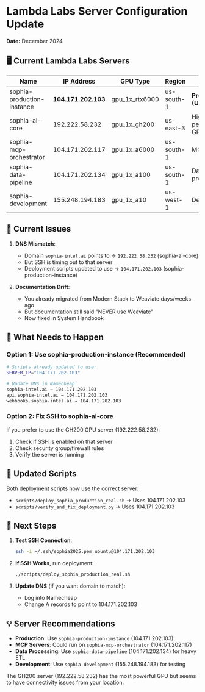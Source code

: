 # Lambda Labs Server Configuration Update

**Date:** December 2024

## 🖥️ Current Lambda Labs Servers

| Name | IP Address | GPU Type | Region | Purpose |
|------|------------|----------|---------|---------|
| sophia-production-instance | **104.171.202.103** | gpu_1x_rtx6000 | us-south-1 | **Production (Use This!)** |
| sophia-ai-core | 192.222.58.232 | gpu_1x_gh200 | us-east-3 | High-performance GPU |
| sophia-mcp-orchestrator | 104.171.202.117 | gpu_1x_a6000 | us-south-1 | MCP servers |
| sophia-data-pipeline | 104.171.202.134 | gpu_1x_a100 | us-south-1 | Data processing |
| sophia-development | 155.248.194.183 | gpu_1x_a10 | us-west-1 | Development |

## 🚨 Current Issues

1. **DNS Mismatch**: 
   - Domain `sophia-intel.ai` points to → `192.222.58.232` (sophia-ai-core)
   - But SSH is timing out to that server
   - Deployment scripts updated to use → `104.171.202.103` (sophia-production-instance)

2. **Documentation Drift**:
   - You already migrated from Modern Stack to Weaviate days/weeks ago
   - But documentation still said "NEVER use Weaviate"
   - Now fixed in System Handbook

## 🔧 What Needs to Happen

### Option 1: Use sophia-production-instance (Recommended)
```bash
# Scripts already updated to use:
SERVER_IP="104.171.202.103"

# Update DNS in Namecheap:
sophia-intel.ai → 104.171.202.103
api.sophia-intel.ai → 104.171.202.103
webhooks.sophia-intel.ai → 104.171.202.103
```

### Option 2: Fix SSH to sophia-ai-core
If you prefer to use the GH200 GPU server (192.222.58.232):
1. Check if SSH is enabled on that server
2. Check security group/firewall rules
3. Verify the server is running

## 📝 Updated Scripts

Both deployment scripts now use the correct server:
- `scripts/deploy_sophia_production_real.sh` → Uses 104.171.202.103
- `scripts/verify_and_fix_deployment.py` → Uses 104.171.202.103

## 🚀 Next Steps

1. **Test SSH Connection**:
   ```bash
   ssh -i ~/.ssh/sophia2025.pem ubuntu@104.171.202.103
   ```

2. **If SSH Works**, run deployment:
   ```bash
   ./scripts/deploy_sophia_production_real.sh
   ```

3. **Update DNS** (if you want domain to match):
   - Log into Namecheap
   - Change A records to point to 104.171.202.103

## 💡 Server Recommendations

- **Production**: Use `sophia-production-instance` (104.171.202.103)
- **MCP Servers**: Could run on `sophia-mcp-orchestrator` (104.171.202.117)
- **Data Processing**: Use `sophia-data-pipeline` (104.171.202.134) for heavy ETL
- **Development**: Use `sophia-development` (155.248.194.183) for testing

The GH200 server (192.222.58.232) has the most powerful GPU but seems to have connectivity issues from your location. 
